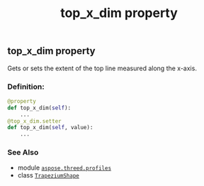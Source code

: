 ﻿---
title: top_x_dim property
second_title: Aspose.3D for Python via .NET API References
description: 
type: docs
weight: 170
url: /aspose.threed.profiles/trapeziumshape/top_x_dim/
is_root: false
---

## top_x_dim property


Gets or sets the extent of the top line measured along the x-axis.
### Definition:
```python
@property
def top_x_dim(self):
    ...
@top_x_dim.setter
def top_x_dim(self, value):
    ...
```

### See Also
* module [`aspose.threed.profiles`](../../)
* class [`TrapeziumShape`](/3d/python-net/aspose.threed.profiles/trapeziumshape)
